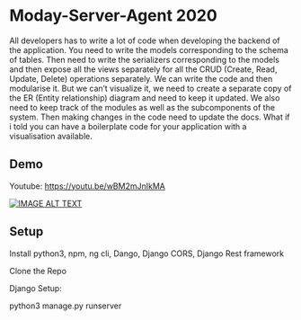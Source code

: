# Moday-Server-Agent 2020
All developers has to write a lot of code when developing the backend of the application. You need to write the models corresponding to the schema of tables. Then need to write the serializers corresponding to the models and then expose all the views separately for all the CRUD (Create, Read, Update, Delete) operations separately. We can write the code and then modularise it. But we can’t visualize it, we need to create a separate copy of the ER (Entity relationship) diagram and need to keep it updated. We also need to keep track of the modules as well as the subcomponents of the system. Then making changes in the code need to update the docs. What if i told you can have a boilerplate code for your application with a visualisation available.

## Demo
Youtube: https://youtu.be/wBM2mJnIkMA

[![IMAGE ALT TEXT](http://img.youtube.com/vi/wBM2mJnIkMA/0.jpg)](http://www.youtube.com/watch?v=wBM2mJnIkMA "Video Title")

## Setup
Install python3, npm, ng cli, Dango, Django CORS, Django Rest framework 

Clone the Repo

Django Setup:

python3 manage.py runserver
